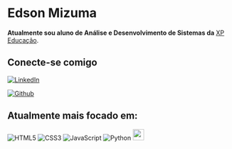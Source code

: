 # Edson Mizuma

**Atualmente sou aluno de Análise e Desenvolvimento de Sistemas da** [XP Educação](https://www.xpeducacao.com.br/).

## Conecte-se comigo

[![LinkedIn](https://img.shields.io/badge/LinkedIn-000?style=for-the-badge&logo=linkedin&logoColor=0E76A8)](https://www.linkedin.com/in/edsonmizuma/)

[![Github](https://img.shields.io/badge/Github-000?style=for-the-badge&logo=github&logoColor=0E76A8)](https://github.com/edsonmizuma)

## Atualmente mais focado em:


![HTML5](https://img.shields.io/badge/HTML5-000?style=for-the-badge&logo=html5) 
![CSS3](https://img.shields.io/badge/CSS-000?style=for-the-badge&logo=css3&logoColor=264CE4) 
![JavaScript](https://img.shields.io/badge/JavaScript-000?style=for-the-badge&logo=javascript) 
![Python](https://img.shields.io/badge/Python-000?style=for-the-badge&logo=python) 
<img width="25" height="25" src="https://cdn.jsdelivr.net/gh/devicons/devicon/icons/java/java-original-wordmark.svg" />

